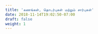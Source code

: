 ```yaml
---
title: 'கணங்கள், தொடர்புகள் மற்றும் சார்புகள்'
date: 2018-11-14T19:02:50-07:00
draft: false
weight: 1
---
```

